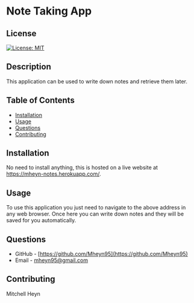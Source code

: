 # Note Taking App

## License

[![License: MIT](https://img.shields.io/badge/License-MIT-yellow.svg)](https://opensource.org/licenses/MIT)

## Description

This application can be used to write down notes and retrieve them later.

## Table of Contents

- [Installation](#installation)
- [Usage](#usage)
- [Questions](#questions)
- [Contributing](#contributing)

## Installation

No need to install anything, this is hosted on a live website at https://mheyn-notes.herokuapp.com/.

## Usage

To use this application you just need to navigate to the above address in any web browser. Once here you can write down notes and they will be saved for you automatically.

## Questions

- GitHub - [https://github.com/Mheyn95](https://github.com/Mheyn95)
- Email - [mheyn95@gmail.com](mailto:mheyn95@gmail.com)

## Contributing

Mitchell Heyn
